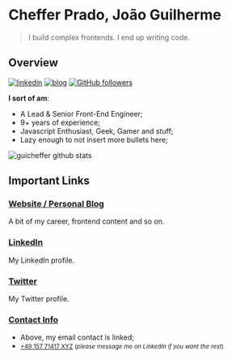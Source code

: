 # Cheffer Prado, João Guilherme

> I build complex frontends. I end up writing code.

## Overview

[![linkedin](https://img.shields.io/badge/-linkedin-171717?style=flat-square&logo=Linkedin&logoColor=white&link=https://www.linkedin.com/in/guicheffer/)](https://www.linkedin.com/in/guicheffer/)
[![blog](https://img.shields.io/badge/-blog-171717?style=flat-square&logo=Ghost&logoColor=white&link=http://guicheffer.me/)](http://guicheffer.me/)
[![GitHub followers](https://img.shields.io/github/followers/guicheffer.svg?style=social&label=follow&maxAge=2592000)](https://github.com/guicheffer?tab=followers)

**I sort of am**:

- A Lead & Senior Front-End Engineer;
- 9+ years of experience;
- Javascript Enthusiast, Geek, Gamer and stuff;
- Lazy enough to not insert more bullets here;


![guicheffer github stats](https://github-readme-stats.vercel.app/api?username=guicheffer&count_private=true&show_icons=true&title_color=000&icon_color=BLUE&text_color=000000&bg_color=FFFFFF&hide=issues,contribs,rank,border)

## Important Links

### [Website / Personal Blog](http://guicheffer.me/)

A bit of my career, frontend content and so on.

### [LinkedIn](https://www.linkedin.com/in/guicheffer/)

My LinkedIn profile.

### [Twitter](https://twitter.com/guicheffer)

My Twitter profile.

### [Contact Info](mailto:hi@guicheffer.me)

- Above, my email contact is linked;
- <small>[+49 157 71417 XYZ](tel:+4915771417XXX) (_please message me on LinkedIn if you want the rest_)</small>
